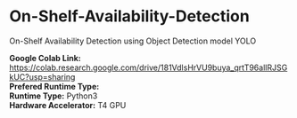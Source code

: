 # On-Shelf-Availability-Detection
On-Shelf Availability Detection using Object Detection model YOLO

**Google Colab Link:** https://colab.research.google.com/drive/181VdlsHrVU9buya_qrtT96allRJSGkUC?usp=sharing
<br/>
******Prefered Runtime Type:******
<br/>
**Runtime Type:** Python3 <br/>
**Hardware Accelerator:** T4 GPU
